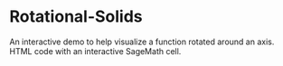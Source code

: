 # Rotational-Solids
An interactive demo to help visualize a function rotated around an axis. HTML code with an interactive SageMath cell.
